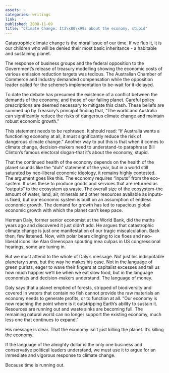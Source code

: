 ```yaml
---
assets: ~
categories: writings
link: ''
published: 2008-11-09
title: "Climate Change: Itâ\x80\x99s about the economy, stupid"
---
```

Catastrophic climate change is the moral issue of our time. If we flub
it, it is our children who will be denied their most basic inheritance -
a habitable and sustaining planet.

The response of business groups and the federal opposition to the
Government’s release of treasury modelling showing the economic costs of
various emission reduction targets was tedious. The Australian Chamber
of Commerce and Industry demanded compensation while the opposition
leader called for the scheme’s implementation to be-wait for it-delayed.

To date the debate has presumed the existence of a conflict between the
demands of the economy, and those of our failing planet. Careful policy
prescriptions are deemed necessary to mitigate this clash. These beliefs
are summed up by Treasury’s principal finding that, “The world and
Australia can significantly reduce the risks of dangerous climate change
and maintain robust economic growth.”

This statement needs to be rephrased. It should read: “If Australia
wants a functioning economy at all, it must significantly reduce the
risk of dangerous climate change.” Another way to put this is that when
it comes to climate change, decision-makers need to understand-to
paraphrase Bill Clinton’s famous electoral slogan-that it’s about the
economy, stupid.

That the continued health of the economy depends on the health of the
planet sounds like the “duh” statement of the year, but in a world still
saturated by neo-liberal economic ideology, it remains highly contested.
The argument goes like this. The economy requires “inputs” from the
eco-system. It uses these to produce goods and services that are
returned as “outputs” to the ecosystem as waste. The overall size of the
ecosystem-the amount of water, land, air, minerals and other resources
available as inputs-is fixed, but our economic system is built on an
assumption of endless economic growth. The demand for growth has led to
rapacious global economic growth with which the planet can’t keep pace.

Herman Daly, former senior economist at the World Bank, did the maths
years ago and discovered it just didn’t add. He argues that catastrophic
climate change is just one manifestation of our tragic miscalculation.
Back then, few listened. Now, with polar bears clinging to ice floes and
neo-liberal icons like Alan Greenspan spouting mea culpas in US
congressional hearings, some are tuning in.

But we must attend to the whole of Daly’s message. Not just his
indisputable planetary sums, but the way he makes his case. Not in the
language of green purists, eager to wave their fingers at capitalist
excesses and tell us how much happier we’ll be when we eat slow food,
but in the language economists and decision-makers understand. The
language of money.

Daly says that a planet emptied of forests, stripped of biodiversity and
covered in waters that contain no fish cannot provide the raw materials
an economy needs to generate profits, or to function at all. “Our
economy is now reaching the point where is it outstripping Earth’s
ability to sustain it. Resources are running out and waste sinks are
becoming full. The remaining natural world can no longer support the
existing economy, much less one that continues to expand.”

His message is clear. That the economy isn’t just killing the planet.
It’s killing the economy.

If the language of the almighty dollar is the only one business and
conservative political leaders understand, we must use it to argue for
an immediate and vigorous response to climate change.

Because time is running out.